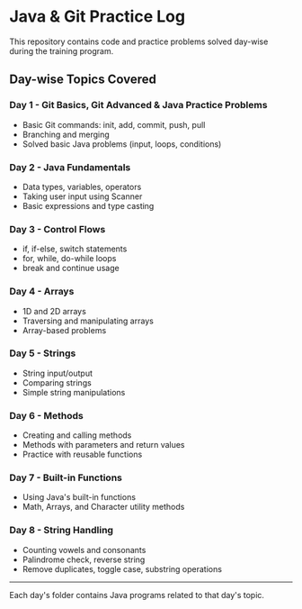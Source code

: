 # Java & Git Practice Log

This repository contains code and practice problems solved day-wise during the training program.

## Day-wise Topics Covered

### Day 1 - Git Basics, Git Advanced & Java Practice Problems
- Basic Git commands: init, add, commit, push, pull
- Branching and merging
- Solved basic Java problems (input, loops, conditions)

### Day 2 - Java Fundamentals
- Data types, variables, operators
- Taking user input using Scanner
- Basic expressions and type casting

### Day 3 - Control Flows
- if, if-else, switch statements
- for, while, do-while loops
- break and continue usage

### Day 4 - Arrays
- 1D and 2D arrays
- Traversing and manipulating arrays
- Array-based problems

### Day 5 - Strings
- String input/output
- Comparing strings
- Simple string manipulations

### Day 6 - Methods
- Creating and calling methods
- Methods with parameters and return values
- Practice with reusable functions

### Day 7 - Built-in Functions
- Using Java's built-in functions
- Math, Arrays, and Character utility methods

### Day 8 - String Handling
- Counting vowels and consonants
- Palindrome check, reverse string
- Remove duplicates, toggle case, substring operations

---

Each day's folder contains Java programs related to that day's topic.
